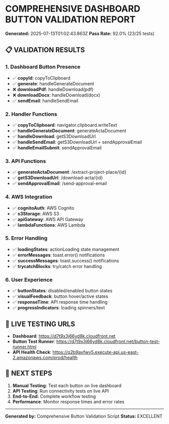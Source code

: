 # COMPREHENSIVE DASHBOARD BUTTON VALIDATION REPORT

**Generated:** 2025-07-13T01:02:43.863Z
**Pass Rate:** 92.0% (23/25 tests)

## 📋 VALIDATION RESULTS

### 1. Dashboard Button Presence

- ✅ **copyId**: copyToClipboard
- ✅ **generate**: handleGenerateDocument
- ❌ **downloadPdf**: handleDownload(pdf)
- ❌ **downloadDocx**: handleDownload(docx)
- ✅ **sendEmail**: handleSendEmail

### 2. Handler Functions

- ✅ **copyToClipboard**: navigator.clipboard.writeText
- ✅ **handleGenerateDocument**: generateActaDocument
- ✅ **handleDownload**: getS3DownloadUrl
- ✅ **handleSendEmail**: getS3DownloadUrl + sendApprovalEmail
- ✅ **handleEmailSubmit**: sendApprovalEmail

### 3. API Functions

- ✅ **generateActaDocument**: /extract-project-place/{id}
- ✅ **getS3DownloadUrl**: /download-acta/{id}
- ✅ **sendApprovalEmail**: /send-approval-email

### 4. AWS Integration

- ✅ **cognitoAuth**: AWS Cognito
- ✅ **s3Storage**: AWS S3
- ✅ **apiGateway**: AWS API Gateway
- ✅ **lambdaFunctions**: AWS Lambda

### 5. Error Handling

- ✅ **loadingStates**: actionLoading state management
- ✅ **errorMessages**: toast.error() notifications
- ✅ **successMessages**: toast.success() notifications
- ✅ **trycatchBlocks**: try/catch error handling

### 6. User Experience

- ✅ **buttonStates**: disabled/enabled button states
- ✅ **visualFeedback**: button hover/active states
- ✅ **responseTime**: API response time handling
- ✅ **progressIndicators**: loading spinners/text

## 🔗 LIVE TESTING URLS

- **Dashboard**: https://d7t9x3j66yd8k.cloudfront.net
- **Button Test Runner**: https://d7t9x3j66yd8k.cloudfront.net/button-test-runner.html
- **API Health Check**: https://q2b9avfwv5.execute-api.us-east-2.amazonaws.com/prod/health

## 📝 NEXT STEPS

1. **Manual Testing**: Test each button on live dashboard
2. **API Testing**: Run connectivity tests on live API
3. **End-to-End**: Complete workflow testing
4. **Performance**: Monitor response times and error rates

---

**Generated by:** Comprehensive Button Validation Script
**Status:** EXCELLENT

